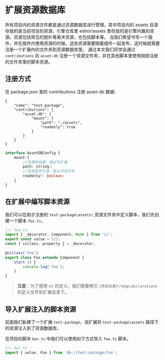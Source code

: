 # 扩展资源数据库

所有项目内的资源文件都是通过资源数据库进行管理，其中项目内的 assets 目录存放的是当前项目的资源，引擎仓库里 editor/assets 里存放的是引擎内置的资源。资源包括常见的图片等美术资源，也包括脚本等。
当我们希望书写一个插件，并在插件内使用资源的时候，这些资源需要随着插件一起发布，这时候就需要注册一个扩展内的文件夹到资源数据库里。
通过本文我们将学会通过 `contributions` 向 `asset-db` 注册一个资源文件夹，并在其他脚本里使用刚刚注册的文件夹里的脚本资源。

## 注册方式

在 package.json 里的 contributions 注册 asset-db 数据:

```json5
{
    "name": "test-package",
    "contributions": {
        "asset-db": {
            "mount": {
                "path": "./assets",
                "readonly": true
            }
        }
    }
}
```

```typescript
interface AssetDBConfig {
    mount:{
        //资源的目录，相对于扩展
        path: string；
        //资源是否只读，默认可读可写
        readonly?: boolean;
    }
}
```

## 在扩展中编写脚本资源

我们可以在刚才注册的 `test-package\assets\` 资源文件夹中定义脚本，我们先创建一个脚本 `foo.ts`，

```typescript
/// foo.ts
import { _decorator, Component, Node } from 'cc';
export const value = 123;
const { ccclass, property } = _decorator;
 
@ccclass('Foo')
export class Foo extends Component {
    start () {
        console.log('foo');
    }
}
```

> **注意**：为了使用 cc 的定义，我们需要拷贝 `{项目目录}\temp\declarations` 的定义文件到扩展目录下。

## 导入扩展注入的脚本资源

前面我们新建了一个扩展 `test-package`，该扩展将 `test-package\assets` 路径下的资源注入到了资源数据库。

在项目的脚本 `bar.ts` 中我们可以使用如下方式导入 `foo.ts` 脚本。

```typescript
/// bar.ts
import { value, Foo } from 'db://test-package/foo';
```

